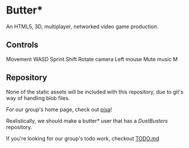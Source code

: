 Butter\*
=======

An HTML5, 3D, multiplayer, networked video game production.

Controls
--------

Movement			WASD
Sprint			Shift
Rotate camera	Left mouse
Mute music		M

Repository
----------

None of the static assets will be included with this repository,
due to git's way of handling blob files.

For our group's home page, check out [pisa](http://cse125.ucsd.edu/cse125/2013/cse125g3/)!

Realistically, we should make a butter\* user that has a *DustBusters* repository.



If you're looking for our group's todo work, checkout [TODO.md](https://github.com/tpott/butter-star/blob/master/TODO.md)
